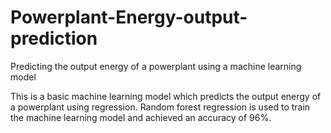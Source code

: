 # Powerplant-Energy-output-prediction
Predicting the output energy of a powerplant using a machine learning model

This is a basic machine learning model which predicts the output energy of a powerplant using regression.
Random forest regression is used to train the machine learning model and achieved an accuracy of 96%.
